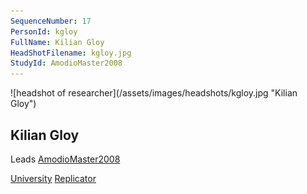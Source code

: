 ```yaml
---
SequenceNumber: 17
PersonId: kgloy
FullName: Kilian Gloy
HeadShotFilename: kgloy.jpg
StudyId: AmodioMaster2008
---
```

<a name="kgloy">
![headshot of researcher](/assets/images/headshots/kgloy.jpg "Kilian Gloy")

## Kilian Gloy



Leads [AmodioMaster2008](/replications/#AmodioMaster2008)



[University](https://www.uni-bremen.de/en/pppd/team/dr-kilian-gloy) [Replicator]("replicator") 
